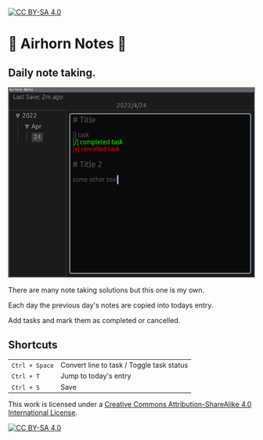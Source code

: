[![CC BY-SA 4.0][cc-by-sa-shield]][cc-by-sa]

# 📝 Airhorn Notes 📝

## Daily note taking.

![example](img/example.png)

There are many note taking solutions but this one is my own.

Each day the previous day's notes are copied into todays entry.

Add tasks and mark them as completed or cancelled.

## Shortcuts
|          |                      |
|----------|----------------------|
|`Ctrl + Space`| Convert line to task / Toggle task status |
|`Ctrl + T`| Jump to today's entry|
|`Ctrl + S`| Save                 |



This work is licensed under a
[Creative Commons Attribution-ShareAlike 4.0 International License][cc-by-sa].

[![CC BY-SA 4.0][cc-by-sa-image]][cc-by-sa]

[cc-by-sa]: http://creativecommons.org/licenses/by-sa/4.0/
[cc-by-sa-image]: https://licensebuttons.net/l/by-sa/4.0/88x31.png
[cc-by-sa-shield]: https://img.shields.io/badge/License-CC%20BY--SA%204.0-lightgrey.svg